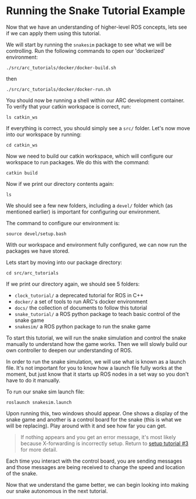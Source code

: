 # Running the Snake Tutorial Example
Now that we have an understanding of higher-level ROS concepts, lets
see if we can apply them using this tutorial.

We will start by running the `snakesim` package to see what we will
be controlling. Run the following commands to open our 'dockerized'
environment:

```
./src/arc_tutorials/docker/docker-build.sh
```
then
```
./src/arc_tutorials/docker/docker-run.sh
```

You should now be running a shell within our ARC development container. To
verify that your catkin workspace is correct, run:

```
ls catkin_ws
```
If everything is correct, you should simply see a `src/` folder. Let's now
move into our workspace by running:

```
cd catkin_ws
```

Now we need to build our catkin workspace, which will configure our workspace
to run packages. We do this with the command:

```
catkin build
```

Now if we print our directory contents again:

```
ls
```

We should see a few new folders, including a `devel/` folder which (as
mentioned earlier) is important for configuring our environment.

The command to configure our environment is:

```
source devel/setup.bash
```

With our workspace and environment fully configured, we can now run the 
packages we have stored.

Lets start by moving into our package directory:

```
cd src/arc_tutorials
```

If we print our directory again, we should see 5 folders:
- `clock_tutorial/` a deprecated tutorial for ROS in C++
- `docker/` a set of tools to run ARC's docker environment
- `docs/` the collection of documents to follow this tutorial
- `snake_tutorial/` a ROS python package to teach basic control of the 
snake game
- `snakesim/` a ROS python package to run the snake game

To start this tutorial, we will run the snake simulation and control the
snake manually to understand how the game works. Then we will slowly
build our own controller to deepen our understanding of ROS.

In order to run the snake simulation, we will use what is known as a launch
file. It's not important for you to know how a launch file fully works at
the moment, but just know that it starts up ROS nodes in a set way so you
don't have to do it manually.

To run our snake sim launch file:

```
roslaunch snakesim.launch
```

Upon running this, two windows should appear. One shows a display of the
snake game and another is a control board for the snake (this is what we
will be replacing). Play around with it and see how far you can get.

>If nothing appears and you get an error message, it's most likely because
 X-forwarding is incorrectly setup. Return to 
 [setup tutorial #3](../../docs/03_arc-dev-env.md) for more detail.

Each time you interact with the control board, you are sending messages
and those messages are being received to change the speed and location of
the snake.

Now that we understand the game better, we can begin looking into making
our snake autonomous in the next tutorial.